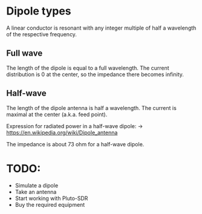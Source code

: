 # Dipole types
A linear conductor is resonant with any integer multiple of half a wavelength of the respective frequency.


## Full wave
The length of the dipole is equal to a full wavelength.
The current distribution is 0 at the center, so the impedance there becomes infinity.


## Half-wave
The length of the dipole antenna is half a wavelength. The current is maximal at the center (a.k.a. feed point).

Expression for radiated power in a half-wave dipole:
-> https://en.wikipedia.org/wiki/Dipole_antenna

The impedance is about 73 ohm for a half-wave dipole.

# TODO:
- Simulate a dipole
- Take an antenna
- Start working with Pluto-SDR
- Buy the required equipment
